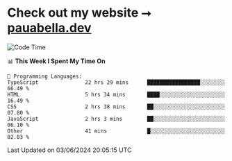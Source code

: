 # Check out my website ⭢ [pauabella.dev](https://pauabella.dev)

<!--START_SECTION:waka-->
![Code Time](http://img.shields.io/badge/Code%20Time-3%2C418%20hrs%205%20mins-blue)

📊 **This Week I Spent My Time On** 

```text
💬 Programming Languages: 
TypeScript               22 hrs 29 mins      █████████████████░░░░░░░░   66.49 % 
HTML                     5 hrs 34 mins       ████░░░░░░░░░░░░░░░░░░░░░   16.49 % 
CSS                      2 hrs 38 mins       ██░░░░░░░░░░░░░░░░░░░░░░░   07.80 % 
JavaScript               2 hrs 3 mins        ██░░░░░░░░░░░░░░░░░░░░░░░   06.10 % 
Other                    41 mins             █░░░░░░░░░░░░░░░░░░░░░░░░   02.03 % 
```


 Last Updated on 03/06/2024 20:05:15 UTC
<!--END_SECTION:waka-->
